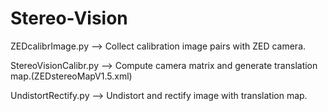 # Stereo-Vision
ZEDcalibrImage.py --> Collect calibration image pairs with ZED camera.

StereoVisionCalibr.py --> Compute camera matrix and generate translation map.(ZEDstereoMapV1.5.xml)

UndistortRectify.py --> Undistort and rectify image with translation map.

